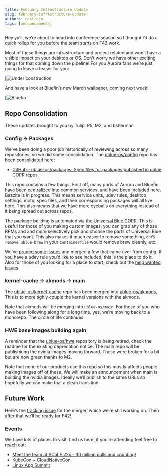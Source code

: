```yaml
---
title: February Infrastructure Update
slug: february-infrastructure-update
authors: castrojo
tags: [announcements]
---
```


Hey ya’ll, we’re about to head into conference season so I thought I’d do a quick rollup for you before the team starts on F42 work.

Most of these things are infrastructure and project related and won’t have a visible impact on your desktop or OS. Don’t worry we have other exciting things for that coming down the pipeline! For you Aurora fans we’re just going to leave a teaser for you:

[![Under construction](https://global.discourse-cdn.com/free1/uploads/univeral_blue/optimized/2X/1/18122dcea8f16f89c0807771288e6b93698cf055_2_517x320.jpeg)

And have a look at Bluefin’s new March wallpaper, coming next week!

[![Bluefin](https://global.discourse-cdn.com/free1/uploads/univeral_blue/optimized/2X/6/6e4b5cf70a58deb74c0e2a57d0419c686865ed54_2_517x291.jpeg)

## Repo Consolidation

These updates brought to you by Tulip, P5, M2, and bsherman.

### Config → Packages

We’ve been doing a poor job historically of reviewing across so many repositories, so we did some consolidation. The [ublue-os/config](https://github.com/ublue-os/config) repo has been consolidated here:

- [GitHub - ublue-os/packages: Spec files for packages published in ublue COPR repos](https://github.com/ublue-os/packages)

This repo contains a few things. First off, many parts of Aurora and Bluefin have been centralized into common services, and have been included here. Bazzite is in progress. This means service units, udev rules, desktop settings, motd, spec files, and their corresponding packages will all live here. This also means that we have more eyeballs on everything instead of it being spread out across repos.

The package building is automated via the [Universal Blue COPR](https://copr.fedorainfracloud.org/coprs/ublue-os/packages/packages/). This is useful for those of you making custom images, you can grab any of those RPMs and and more selectively pick and choose the parts of Universal Blue that you want. This also makes it much easier to remove something, `dnf5 remove ublue-brew` in your `Containerfile` would remove brew cleanly, etc.

We’ve [pruned some issues](https://github.com/ublue-os/packages/issues) and merged a few that came over from config. If you have a udev rule you’d like to see included, this is the place to do it. Also for those of you looking for a place to start, check out the [help wanted issues](https://github.com/ublue-os/packages/issues?q=is%3Aissue%20state%3Aopen%20label%3A%22help%20wanted%22).

### kernel-cache → akmods → main

The [ublue-os/kernel-cache](https://github.com/ublue-os/kernel-cache) repo has been merged into [ublue-os/akmods](https://github.com/ublue-os/akmods), This is to more tighly couple the kernel versions with the akmods.

Note that akmods will be merging into `ublue-os/main`. For those of you who have been following along for a long time, yes, we’re moving back to a monorepo. The circle of life continues.

### HWE base images building again

A reminder that the [ublue-os/hwe](https://github.com/ublue-os/hwe) repository is being retired, check the readme for the existing deprecation notice. The main repo will be publishiung the nvidia images moving forward. These were broken for a bit but are now green thanks to M2.

Note that none of our products use this repo so this mostly affects people making images off of these. We will make an announcement when main is building the nvidia images. Ideally we’ll publish to the same URLs so hopefully we can make that a clean transition.

## Future Work

Here’s the [tracking issue](https://github.com/ublue-os/main/issues/691) for the merger, which we’re still working on. Then after that we’ll be ready for F42!

### Events

We have lots of places to visit, find us here, if you’re attending feel free to reach out:

- [Meet the team at SCaLE 22x - 30 million pulls and counting!](https://universal-blue.discourse.group/t/meet-the-team-at-scale-22x-30-million-pulls-and-counting/6635)
- [KubeCon + CloudNativeCon](https://events.linuxfoundation.org/kubecon-cloudnativecon-europe)
- [Linux App Summit](https://linuxappsummit.org/)
